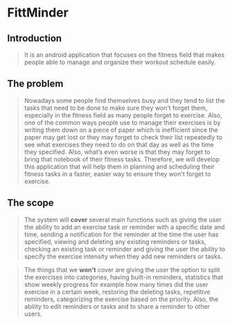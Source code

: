 # FittMinder
## Introduction 
> It is an android application that focuses on the fitness field that makes people able to manage and organize their workout schedule easily.

## The problem
> Nowadays some people find themselves busy and they tend to list the tasks that need to be done to make sure they won’t forget them, especially in the fitness field as many people forget to exercise. Also, one of the common ways people use to manage their exercises is by writing them down on a piece of paper which is inefficient since the paper may get lost or they may forget to check their list repeatedly to see what exercises they need to do on that day as well as the time they specified. Also, what’s even worse is that they may forget to bring that notebook of their fitness tasks. Therefore, we will develop this application that will help them in planning and scheduling their fitness tasks in a faster, easier way to ensure they won't forget to exercise.

 ## The scope
> The system will **cover** several main functions such as giving the user the ability to add an exercise task or reminder with a specific date and time, sending a notification for the reminder at the time the user has specified, viewing and deleting any existing reminders or tasks, checking an existing task or reminder and giving the user the ability to specify the exercise intensity when they add new reminders or tasks.

> The things that we **won't** cover are giving the user the option to split the exercises into categories, having built-in reminders, statistics that show weekly progress for example how many times did the user exercise in a certain week, restoring the deleting tasks, repetitive reminders, categorizing the exercise based on the priority. Also, the ability to edit reminders or tasks and to share a reminder to other users. 
